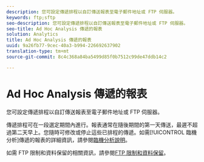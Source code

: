 ```yaml
---
description: 您可設定傳遞排程以自訂傳送報表至電子郵件地址或 FTP 伺服器。
keywords: ftp;sftp
seo-description: 您可設定傳遞排程以自訂傳送報表至電子郵件地址或 FTP 伺服器。
seo-title: Ad Hoc Analysis 傳遞的報表
solution: Analytics
title: Ad Hoc Analysis 傳遞的報表
uuid: 9a26fb77-9cec-40a3-b994-226692637902
translation-type: tm+mt
source-git-commit: 8c4c368a84ba5499d85f0b7512c99de47ddb14c2

---
```



# Ad Hoc Analysis 傳遞的報表

您可設定傳遞排程以自訂傳送報表至電子郵件地址或 FTP 伺服器。

傳遞排程可在一段選定期間內進行。報表通常在隨後期間的第一天傳送，最遲不超過第二天早上。您隨時可修改或停止這些已排程的傳遞。如需[!UICONTROL 臨機分析]傳遞的報表的詳細資訊，請參閱[臨機分析說明](https://marketing.adobe.com/resources/help/en_US/dsc/index.html#Discover_Help)。

如需 FTP 限制和資料保留的相關資訊，請參閱[FTP 限制和資料保留](/help/export/ftp-and-sftp/ftp-limits.md)。
